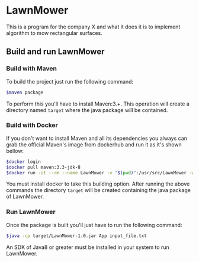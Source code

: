 # LawnMower

This is a program for the company X and what it does it is to implement algorithm to mow rectangular surfaces.

## Build and run LawnMower
### Build with Maven
To build the project just run the following command:
```bash
$maven package
```
To perform this you'll have to install Maven:3.+.
This operation will create a directory named `target` where the java package will be contained.

### Build with Docker
If you don't want to install Maven and all its dependencies you always can grab the official Maven's image from dockerhub and run it as it's shown bellow:
```bash
$docker login
$docker pull maven:3.3-jdk-8
$docker run -it --rm --name LawnMower -v "$(pwd)":/usr/src/LawnMower -w /usr/src/LawnMower maven:3.3-jdk-8 mvn clean install
```
You must install docker to take this building option.
After running the above commands the directory `target` will be created containing the java package of LawnMower.

### Run LawnMower
Once the package is built you'll just have to run the following command:
```bash
$java -cp target/LawnMower-1.0.jar App input_file.txt
```
An SDK of Java8 or greater must be installed in your system to run LawnMower.
